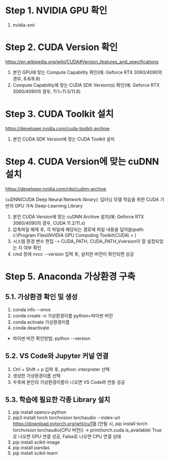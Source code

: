 # Step 1. NVIDIA GPU 확인
1. nvidia-smi

# Step 2. CUDA Version 확인
https://en.wikipedia.org/wiki/CUDA#Version_features_and_specifications 

1. 본인 GPU에 맞는 Compute Capability 확인(예: Geforce RTX 3060/4090의 경우, 8.6/8.9)
2. Compute Capability에 맞는 CUDA SDK Version(s) 확인(예: Geforce RTX 3060/4090의 경우, 11.1~11.5/11.8)

# Step 3. CUDA Toolkit 설치
https://developer.nvidia.com/cuda-toolkit-archive

1. 본인 CUDA SDK Version에 맞는 CUDA Toolkit 설치

# Step 4. CUDA Version에 맞는 cuDNN 설치
https://developer.nvidia.com/rdp/cudnn-archive

cuDNN(CUDA Deep Neural Network library): 딥러닝 모델 학습을 위한 CUDA 기반의 GPU 가속 Deep-Learning Library
1. 본인 CUDA Version에 맞는 cuDNN Archive 설치(예: Geforce RTX 3060/4090의 경우, CUDA 11.2/11.x)
2. 압축파일 해제 후, 각 파일에 해당되는 경로에 파일 내용을 덮어씀(path: c:\Program Files\NVIDIA GPU Computing Toolkit\CUDA\ = )
3. 시스템 환경 변수 편집 -> CUDA_PATH, CUDA_PATH_Vversion이 잘 설정되었는 지 여부 확인
4. cmd 창에 nvcc --version 입력 후, 설치한 버전이 확인되면 성공

# Step 5. Anaconda 가상환경 구축
## 5.1. 가상환경 확인 및 생성

1. conda info --envs
2. conda create -n 가상환경이름 python=파이썬 버전
3. conda activate 가상환경이름
4. conda deactivate

* 파이썬 버전 확인방법: python --version
## 5.2. VS Code와 Jupyter 커널 연결

1. Ctrl + Shift + p 입력 후, python: interpreter 선택
2. 생성한 가상환경이름 선택
3. 우측에 본인의 가상환경이름이 나오면 VS Code와 연동 성공

## 5.3. 학습에 필요한 각종 Library 설치

1. pip install opencv-python
2. pip3 install torch torchvision torchaudio --index-url https://download.pytorch.org/whl/cu118 (안될 시, pip install torch torchvision torchaudio(CPU 버전))
  -> print(torch.cuda.is_available) True로 나오면 GPU 연결 성공, False로 나오면 CPU 연결 상태
3. pip install scikit-image
4. pip install pandas
5. pip install scikit-learn

